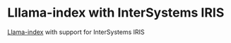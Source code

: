 # Lllama-index with InterSystems IRIS

[Llama-index](https://github.com/run-llama/llama_index) with support for InterSystems IRIS